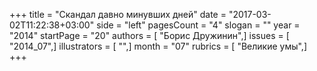 +++
title = "Скандал давно минувших дней"
date = "2017-03-02T11:22:38+03:00"
side = "left"
pagesCount = "4"
slogan = ""
year = "2014"
startPage = "20"
authors = [ "Борис Дружинин",]
issues = [ "2014_07",]
illustrators = [ "",]
month = "07"
rubrics = [ "Великие умы",]
+++
